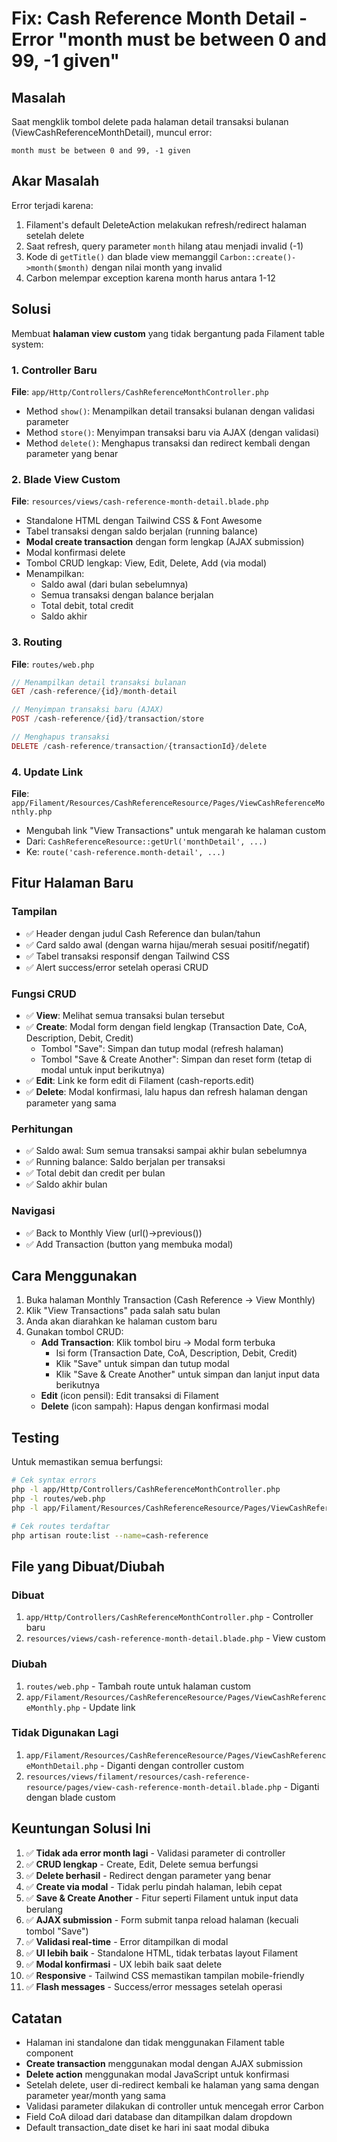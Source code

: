 # Fix: Cash Reference Month Detail - Error "month must be between 0 and 99, -1 given"

## Masalah

Saat mengklik tombol delete pada halaman detail transaksi bulanan (ViewCashReferenceMonthDetail), muncul error:

```
month must be between 0 and 99, -1 given
```

## Akar Masalah

Error terjadi karena:

1. Filament's default DeleteAction melakukan refresh/redirect halaman setelah delete
2. Saat refresh, query parameter `month` hilang atau menjadi invalid (-1)
3. Kode di `getTitle()` dan blade view memanggil `Carbon::create()->month($month)` dengan nilai month yang invalid
4. Carbon melempar exception karena month harus antara 1-12

## Solusi

Membuat **halaman view custom** yang tidak bergantung pada Filament table system:

### 1. Controller Baru

**File**: `app/Http/Controllers/CashReferenceMonthController.php`

-   Method `show()`: Menampilkan detail transaksi bulanan dengan validasi parameter
-   Method `store()`: Menyimpan transaksi baru via AJAX (dengan validasi)
-   Method `delete()`: Menghapus transaksi dan redirect kembali dengan parameter yang benar

### 2. Blade View Custom

**File**: `resources/views/cash-reference-month-detail.blade.php`

-   Standalone HTML dengan Tailwind CSS & Font Awesome
-   Tabel transaksi dengan saldo berjalan (running balance)
-   **Modal create transaction** dengan form lengkap (AJAX submission)
-   Modal konfirmasi delete
-   Tombol CRUD lengkap: View, Edit, Delete, Add (via modal)
-   Menampilkan:
    -   Saldo awal (dari bulan sebelumnya)
    -   Semua transaksi dengan balance berjalan
    -   Total debit, total credit
    -   Saldo akhir

### 3. Routing

**File**: `routes/web.php`

```php
// Menampilkan detail transaksi bulanan
GET /cash-reference/{id}/month-detail

// Menyimpan transaksi baru (AJAX)
POST /cash-reference/{id}/transaction/store

// Menghapus transaksi
DELETE /cash-reference/transaction/{transactionId}/delete
```

### 4. Update Link

**File**: `app/Filament/Resources/CashReferenceResource/Pages/ViewCashReferenceMonthly.php`

-   Mengubah link "View Transactions" untuk mengarah ke halaman custom
-   Dari: `CashReferenceResource::getUrl('monthDetail', ...)`
-   Ke: `route('cash-reference.month-detail', ...)`

## Fitur Halaman Baru

### Tampilan

-   ✅ Header dengan judul Cash Reference dan bulan/tahun
-   ✅ Card saldo awal (dengan warna hijau/merah sesuai positif/negatif)
-   ✅ Tabel transaksi responsif dengan Tailwind CSS
-   ✅ Alert success/error setelah operasi CRUD

### Fungsi CRUD

-   ✅ **View**: Melihat semua transaksi bulan tersebut
-   ✅ **Create**: Modal form dengan field lengkap (Transaction Date, CoA, Description, Debit, Credit)
    -   Tombol "Save": Simpan dan tutup modal (refresh halaman)
    -   Tombol "Save & Create Another": Simpan dan reset form (tetap di modal untuk input berikutnya)
-   ✅ **Edit**: Link ke form edit di Filament (cash-reports.edit)
-   ✅ **Delete**: Modal konfirmasi, lalu hapus dan refresh halaman dengan parameter yang sama

### Perhitungan

-   ✅ Saldo awal: Sum semua transaksi sampai akhir bulan sebelumnya
-   ✅ Running balance: Saldo berjalan per transaksi
-   ✅ Total debit dan credit per bulan
-   ✅ Saldo akhir bulan

### Navigasi

-   ✅ Back to Monthly View (url()->previous())
-   ✅ Add Transaction (button yang membuka modal)

## Cara Menggunakan

1. Buka halaman Monthly Transaction (Cash Reference → View Monthly)
2. Klik "View Transactions" pada salah satu bulan
3. Anda akan diarahkan ke halaman custom baru
4. Gunakan tombol CRUD:
    - **Add Transaction**: Klik tombol biru → Modal form terbuka
        - Isi form (Transaction Date, CoA, Description, Debit, Credit)
        - Klik "Save" untuk simpan dan tutup modal
        - Klik "Save & Create Another" untuk simpan dan lanjut input data berikutnya
    - **Edit** (icon pensil): Edit transaksi di Filament
    - **Delete** (icon sampah): Hapus dengan konfirmasi modal

## Testing

Untuk memastikan semua berfungsi:

```bash
# Cek syntax errors
php -l app/Http/Controllers/CashReferenceMonthController.php
php -l routes/web.php
php -l app/Filament/Resources/CashReferenceResource/Pages/ViewCashReferenceMonthly.php

# Cek routes terdaftar
php artisan route:list --name=cash-reference
```

## File yang Dibuat/Diubah

### Dibuat

1. `app/Http/Controllers/CashReferenceMonthController.php` - Controller baru
2. `resources/views/cash-reference-month-detail.blade.php` - View custom

### Diubah

1. `routes/web.php` - Tambah route untuk halaman custom
2. `app/Filament/Resources/CashReferenceResource/Pages/ViewCashReferenceMonthly.php` - Update link

### Tidak Digunakan Lagi

1. `app/Filament/Resources/CashReferenceResource/Pages/ViewCashReferenceMonthDetail.php` - Diganti dengan controller custom
2. `resources/views/filament/resources/cash-reference-resource/pages/view-cash-reference-month-detail.blade.php` - Diganti dengan blade custom

## Keuntungan Solusi Ini

1. ✅ **Tidak ada error month lagi** - Validasi parameter di controller
2. ✅ **CRUD lengkap** - Create, Edit, Delete semua berfungsi
3. ✅ **Delete berhasil** - Redirect dengan parameter yang benar
4. ✅ **Create via modal** - Tidak perlu pindah halaman, lebih cepat
5. ✅ **Save & Create Another** - Fitur seperti Filament untuk input data berulang
6. ✅ **AJAX submission** - Form submit tanpa reload halaman (kecuali tombol "Save")
7. ✅ **Validasi real-time** - Error ditampilkan di modal
8. ✅ **UI lebih baik** - Standalone HTML, tidak terbatas layout Filament
9. ✅ **Modal konfirmasi** - UX lebih baik saat delete
10. ✅ **Responsive** - Tailwind CSS memastikan tampilan mobile-friendly
11. ✅ **Flash messages** - Success/error messages setelah operasi

## Catatan

-   Halaman ini standalone dan tidak menggunakan Filament table component
-   **Create transaction** menggunakan modal dengan AJAX submission
-   **Delete action** menggunakan modal JavaScript untuk konfirmasi
-   Setelah delete, user di-redirect kembali ke halaman yang sama dengan parameter year/month yang sama
-   Validasi parameter dilakukan di controller untuk mencegah error Carbon
-   Field CoA diload dari database dan ditampilkan dalam dropdown
-   Default transaction_date diset ke hari ini saat modal dibuka
